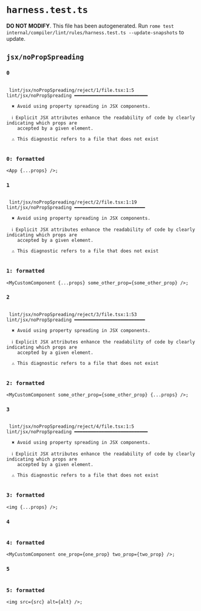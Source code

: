 # `harness.test.ts`

**DO NOT MODIFY**. This file has been autogenerated. Run `rome test internal/compiler/lint/rules/harness.test.ts --update-snapshots` to update.

## `jsx/noPropSpreading`

### `0`

```

 lint/jsx/noPropSpreading/reject/1/file.tsx:1:5 lint/jsx/noPropSpreading ━━━━━━━━━━━━━━━━━━━━━━━━━━━

  ✖ Avoid using property spreading in JSX components.

  ℹ Explicit JSX attributes enhance the readability of code by clearly indicating which props are
    accepted by a given element.

  ⚠ This diagnostic refers to a file that does not exist


```

### `0: formatted`

```tsx
<App {...props} />;

```

### `1`

```

 lint/jsx/noPropSpreading/reject/2/file.tsx:1:19 lint/jsx/noPropSpreading ━━━━━━━━━━━━━━━━━━━━━━━━━━

  ✖ Avoid using property spreading in JSX components.

  ℹ Explicit JSX attributes enhance the readability of code by clearly indicating which props are
    accepted by a given element.

  ⚠ This diagnostic refers to a file that does not exist


```

### `1: formatted`

```tsx
<MyCustomComponent {...props} some_other_prop={some_other_prop} />;

```

### `2`

```

 lint/jsx/noPropSpreading/reject/3/file.tsx:1:53 lint/jsx/noPropSpreading ━━━━━━━━━━━━━━━━━━━━━━━━━━

  ✖ Avoid using property spreading in JSX components.

  ℹ Explicit JSX attributes enhance the readability of code by clearly indicating which props are
    accepted by a given element.

  ⚠ This diagnostic refers to a file that does not exist


```

### `2: formatted`

```tsx
<MyCustomComponent some_other_prop={some_other_prop} {...props} />;

```

### `3`

```

 lint/jsx/noPropSpreading/reject/4/file.tsx:1:5 lint/jsx/noPropSpreading ━━━━━━━━━━━━━━━━━━━━━━━━━━━

  ✖ Avoid using property spreading in JSX components.

  ℹ Explicit JSX attributes enhance the readability of code by clearly indicating which props are
    accepted by a given element.

  ⚠ This diagnostic refers to a file that does not exist


```

### `3: formatted`

```tsx
<img {...props} />;

```

### `4`

```

```

### `4: formatted`

```tsx
<MyCustomComponent one_prop={one_prop} two_prop={two_prop} />;

```

### `5`

```

```

### `5: formatted`

```tsx
<img src={src} alt={alt} />;

```
